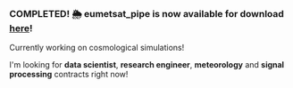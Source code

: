 ### COMPLETED! 🌦 eumetsat_pipe is now available for download [here](EduardoZB/IntroductionEZB/Python/eumetsat_pipe)!


Currently working on cosmological simulations!

I'm looking for **data scientist**, **research engineer**, **meteorology** and **signal processing** contracts right now!
<!--
**EduardoZB/EduardoZB** is a ✨ _special_ ✨ repository because its `README.md` (this file) appears on your GitHub profile.

Here are some ideas to get you started:

- 🔭 I’m currently working on ...
- 🌱 I’m currently learning ...
- 👯 I’m looking to collaborate on ...
- 🤔 I’m looking for help with ...
- 💬 Ask me about ...
- 📫 How to reach me: ...
- 😄 Pronouns: ...
- ⚡ Fun fact: ...
-->
